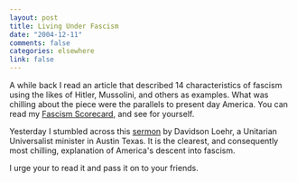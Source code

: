 ```yaml
--- 
layout: post
title: Living Under Fascism
date: "2004-12-11"
comments: false
categories: elsewhere
link: false
---
```

A while back I read an article that described 14 characteristics of fascism using the likes of Hitler, Mussolini, and others as examples. What was chilling about the piece were the parallels to present day America. You can read my <a href="http://www.zanshin.net/blogs/000452.html" title="Fascism Scorecard">Fascism Scorecard</a>, and see for yourself.

Yesterday I stumbled across this <a href="http://austinuu.org/sermons/2004/2004-11-07-LivingUnderFascism.html" title="Living Under Fascism">sermon</a> by Davidson Loehr, a Unitarian Universalist minister in Austin Texas. It is the clearest, and consequently most chilling, explanation of America's descent into fascism.

I urge your to read it and pass it on to your friends.
